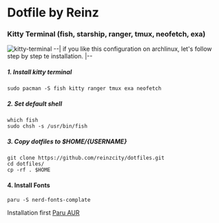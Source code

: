 # Dotfile by Reinz

### Kitty Terminal (fish, starship, ranger, tmux, neofetch, exa)

![kitty-terminal](https://user-images.githubusercontent.com/110806427/207857512-0c2c01c5-3501-4196-9bbb-8881018e403e.png)
--| if you like this configuration on archlinux, let's follow step by step te installation. |--

##### 1. Install kitty terminal

```git
sudo pacman -S fish kitty ranger tmux exa neofetch
```

##### 2. Set default shell

```git
which fish
sudo chsh -s /usr/bin/fish
```

##### 3. Copy dotfiles to $HOME/{USERNAME}

```git
git clone https://github.com/reinzcity/dotfiles.git
cd dotfiles/
cp -rf . $HOME
```

#### 4. Install Fonts

```git
paru -S nerd-fonts-complate
```

Installation first [Paru AUR](http://github.com/Morganamilo/paru)
